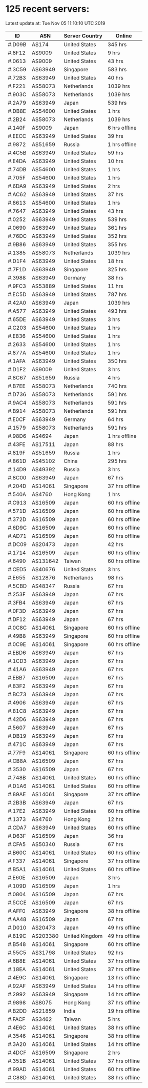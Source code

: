 # 125 recent servers:

Latest update at: Tue Nov 05 11:10:10 UTC 2019

| ID | ASN | Server Country | Online |
| -- | --- | -------------- | ------ |
| #.D09B | AS174 | United States | 345 hrs |
| #.8F12 | AS9009 | United States | 9 hrs |
| #.0613 | AS9009 | United States | 43 hrs |
| #.3C59 | AS63949 | Singapore | 583 hrs |
| #.72B3 | AS63949 | United States | 40 hrs |
| #.F221 | AS58073 | Netherlands | 1039 hrs |
| #.903C | AS58073 | Netherlands | 1039 hrs |
| #.2A79 | AS63949 | Japan | 539 hrs |
| #.DB8E | AS54600 | United States | 1 hrs |
| #.2B24 | AS58073 | Netherlands | 1039 hrs |
| #.140F | AS9009 | Japan | 6 hrs offline |
| #.EECC | AS63949 | United States | 39 hrs |
| #.9872 | AS51659 | Russia | 1 hrs offline |
| #.4C5B | AS63949 | United States | 59 hrs |
| #.E4DA | AS63949 | United States | 10 hrs |
| #.74DB | AS54600 | United States | 1 hrs |
| #.705F | AS54600 | United States | 1 hrs |
| #.6DA9 | AS63949 | United States | 2 hrs |
| #.AC62 | AS63949 | United States | 37 hrs |
| #.8613 | AS54600 | United States | 1 hrs |
| #.7647 | AS63949 | United States | 43 hrs |
| #.0252 | AS63949 | United States | 539 hrs |
| #.0690 | AS63949 | United States | 361 hrs |
| #.76DC | AS63949 | United States | 352 hrs |
| #.9B86 | AS63949 | United States | 355 hrs |
| #.1385 | AS58073 | Netherlands | 1039 hrs |
| #.D1F4 | AS63949 | United States | 18 hrs |
| #.7F1D | AS63949 | Singapore | 325 hrs |
| #.3988 | AS63949 | Germany | 38 hrs |
| #.9FC3 | AS53889 | United States | 11 hrs |
| #.EC5D | AS63949 | United States | 787 hrs |
| #.42A0 | AS63949 | Japan | 1039 hrs |
| #.A577 | AS63949 | United States | 493 hrs |
| #.65DE | AS63949 | United States | 3 hrs |
| #.C203 | AS54600 | United States | 1 hrs |
| #.E836 | AS54600 | United States | 1 hrs |
| #.2633 | AS54600 | United States | 1 hrs |
| #.877A | AS54600 | United States | 1 hrs |
| #.1AFA | AS63949 | United States | 350 hrs |
| #.D1F2 | AS9009 | United States | 3 hrs |
| #.8C67 | AS51659 | Russia | 4 hrs |
| #.B7EE | AS58073 | Netherlands | 740 hrs |
| #.D736 | AS58073 | Netherlands | 591 hrs |
| #.9AC4 | AS58073 | Netherlands | 591 hrs |
| #.B914 | AS58073 | Netherlands | 591 hrs |
| #.E0CF | AS63949 | Germany | 64 hrs |
| #.1579 | AS58073 | Netherlands | 591 hrs |
| #.98D6 | AS4694 | Japan | 1 hrs offline |
| #.43FE | AS17511 | Japan | 88 hrs |
| #.819F | AS51659 | Russia | 1 hrs |
| #.861D | AS45102 | China | 295 hrs |
| #.14D9 | AS49392 | Russia | 3 hrs |
| #.8C00 | AS63949 | Japan | 67 hrs |
| #.204D | AS14061 | Singapore | 37 hrs offline |
| #.540A | AS4760 | Hong Kong | 1 hrs |
| #.C913 | AS16509 | Japan | 60 hrs offline |
| #.571D | AS16509 | Japan | 60 hrs offline |
| #.372D | AS16509 | Japan | 60 hrs offline |
| #.6D9C | AS16509 | Japan | 60 hrs offline |
| #.AD71 | AS16509 | Japan | 60 hrs offline |
| #.DC09 | AS20473 | Japan | 42 hrs |
| #.1714 | AS16509 | Japan | 60 hrs offline |
| #.6490 | AS131642 | Taiwan | 60 hrs offline |
| #.CED5 | AS40676 | United States | 3 hrs |
| #.E655 | AS12876 | Netherlands | 98 hrs |
| #.5CBD | AS48347 | Russia | 67 hrs |
| #.253F | AS63949 | Japan | 67 hrs |
| #.3FB4 | AS63949 | Japan | 67 hrs |
| #.0F3D | AS63949 | Japan | 67 hrs |
| #.DF12 | AS63949 | Japan | 67 hrs |
| #.0C8C | AS14061 | Singapore | 60 hrs offline |
| #.49B8 | AS63949 | Singapore | 60 hrs offline |
| #.0C9E | AS14061 | Singapore | 60 hrs offline |
| #.EBD6 | AS63949 | Japan | 67 hrs |
| #.1CD3 | AS63949 | Japan | 67 hrs |
| #.41A6 | AS63949 | Japan | 67 hrs |
| #.EBB7 | AS16509 | Japan | 67 hrs |
| #.83F2 | AS63949 | Japan | 67 hrs |
| #.BC73 | AS63949 | Japan | 67 hrs |
| #.4906 | AS63949 | Japan | 67 hrs |
| #.81C8 | AS63949 | Japan | 67 hrs |
| #.42D6 | AS63949 | Japan | 67 hrs |
| #.5607 | AS63949 | Japan | 67 hrs |
| #.DB19 | AS63949 | Japan | 67 hrs |
| #.471C | AS63949 | Japan | 67 hrs |
| #.77F9 | AS14061 | Singapore | 60 hrs offline |
| #.CB8A | AS16509 | Japan | 67 hrs |
| #.3530 | AS16509 | Japan | 67 hrs |
| #.748B | AS14061 | United States | 60 hrs offline |
| #.D1A6 | AS14061 | United States | 60 hrs offline |
| #.89AE | AS14061 | Singapore | 37 hrs offline |
| #.2B3B | AS63949 | Japan | 67 hrs |
| #.17E2 | AS63949 | United States | 60 hrs offline |
| #.1373 | AS4760 | Hong Kong | 12 hrs |
| #.CDA7 | AS63949 | United States | 60 hrs offline |
| #.D63F | AS16509 | Japan | 36 hrs |
| #.CFA5 | AS50340 | Russia | 67 hrs |
| #.B60C | AS14061 | United States | 60 hrs offline |
| #.F337 | AS14061 | Singapore | 37 hrs offline |
| #.B5A1 | AS14061 | United States | 60 hrs offline |
| #.E60E | AS16509 | Japan | 3 hrs |
| #.109D | AS16509 | Japan | 1 hrs |
| #.0804 | AS16509 | Japan | 67 hrs |
| #.5CCE | AS16509 | Japan | 67 hrs |
| #.AFF0 | AS63949 | Singapore | 38 hrs offline |
| #.AA48 | AS16509 | Japan | 67 hrs |
| #.D010 | AS20473 | Japan | 49 hrs offline |
| #.819C | AS203380 | United Kingdom | 49 hrs offline |
| #.B548 | AS14061 | Singapore | 60 hrs offline |
| #.55C5 | AS31798 | United States | 92 hrs |
| #.6B8E | AS14061 | United States | 37 hrs offline |
| #.18EA | AS14061 | United States | 37 hrs offline |
| #.4E9C | AS14061 | Singapore | 13 hrs offline |
| #.92AF | AS63949 | United States | 14 hrs offline |
| #.2992 | AS63949 | Singapore | 14 hrs offline |
| #.9898 | AS8075 | Hong Kong | 37 hrs offline |
| #.B2DD | AS21859 | India | 19 hrs offline |
| #.FACF | AS3462 | Taiwan | 5 hrs |
| #.4E6C | AS14061 | United States | 38 hrs offline |
| #.3546 | AS14061 | Singapore | 38 hrs offline |
| #.3A20 | AS14061 | United States | 14 hrs offline |
| #.4DCF | AS16509 | Singapore | 2 hrs |
| #.351B | AS14061 | United States | 37 hrs offline |
| #.99AD | AS14061 | United States | 60 hrs offline |
| #.C88D | AS14061 | United States | 38 hrs offline |

